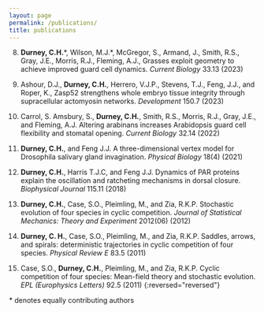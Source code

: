 ```yaml
---
layout: page
permalink: /publications/
title: publications
---
```


8. __Durney, C.H.__\*, Wilson, M.J.\*, McGregor, S., Armand, J., Smith, R.S., Gray, J.E., Morris, R.J., Fleming, A.J., Grasses exploit geometry to achieve improved guard cell dynamics. *Current Biology* 33.13 (2023)

7. Ashour, D.J., __Durney, C.H.__, Herrero, V.J.P., Stevens, T.J., Feng, J.J., and Roper, K., Zasp52 strengthens whole embryo tissue integrity through supracellular actomyosin networks. *Development* 150.7 (2023) 

6. Carrol, S. Amsbury, S., __Durney, C.H.__, Smith, R.S., Morris, R.J., Gray, J.E., and Fleming, A.J. Altering arabinans increases Arabidopsis guard cell flexibility and stomatal opening. *Current Biology* 32.14 (2022)

5. __Durney, C.H.__, and Feng J.J. A three-dimensional vertex model for Drosophila salivary gland invagination. *Physical Biology* 18(4) (2021)

4. __Durney, C.H.__, Harris T.J.C, and Feng J.J. Dynamics of PAR proteins explain the oscillation and ratcheting mechanisms in dorsal closure. *Biophysical Journal* 115.11 (2018)

3. __Durney, C.H.__, Case, S.O., Pleimling, M., and Zia, R.K.P. Stochastic evolution of four species in cyclic competition. *Journal of Statistical Mechanics: Theory and Experiment* 2012(06) (2012)

2. __Durney, C. H.__, Case, S.O., Pleimling, M., and Zia, R.K.P. Saddles, arrows, and spirals: deterministic trajectories in cyclic competition of four species. *Physical Review E* 83.5 (2011)

1. Case, S.O., __Durney, C.H.__, Pleimling, M., and Zia, R.K.P. Cyclic competition of four species: Mean-field theory and stochastic evolution. *EPL (Europhysics Letters)* 92.5 (2011)
{:reversed="reversed"}

\* denotes equally contributing authors




